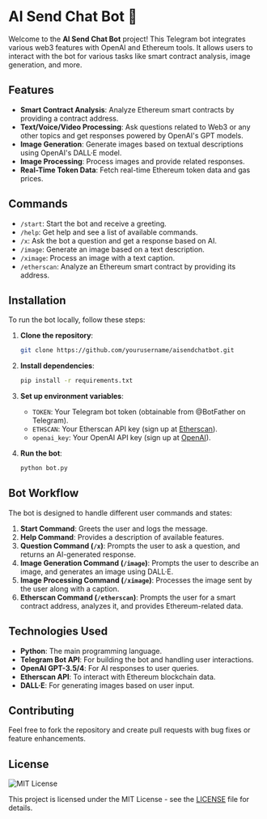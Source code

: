 # AI Send Chat Bot 🤖

Welcome to the **AI Send Chat Bot** project! This Telegram bot integrates various web3 features with OpenAI and Ethereum tools. It allows users to interact with the bot for various tasks like smart contract analysis, image generation, and more.

## Features

- **Smart Contract Analysis**: Analyze Ethereum smart contracts by providing a contract address.
- **Text/Voice/Video Processing**: Ask questions related to Web3 or any other topics and get responses powered by OpenAI's GPT models.
- **Image Generation**: Generate images based on textual descriptions using OpenAI's DALL·E model.
- **Image Processing**: Process images and provide related responses.
- **Real-Time Token Data**: Fetch real-time Ethereum token data and gas prices.

## Commands

- `/start`: Start the bot and receive a greeting.
- `/help`: Get help and see a list of available commands.
- `/x`: Ask the bot a question and get a response based on AI.
- `/image`: Generate an image based on a text description.
- `/ximage`: Process an image with a text caption.
- `/etherscan`: Analyze an Ethereum smart contract by providing its address.

## Installation

To run the bot locally, follow these steps:

1. **Clone the repository**:
    ```bash
    git clone https://github.com/yourusername/aisendchatbot.git
    ```

2. **Install dependencies**:
    ```bash
    pip install -r requirements.txt
    ```

3. **Set up environment variables**:
   - `TOKEN`: Your Telegram bot token (obtainable from @BotFather on Telegram).
   - `ETHSCAN`: Your Etherscan API key (sign up at [Etherscan](https://etherscan.io/)).
   - `openai_key`: Your OpenAI API key (sign up at [OpenAI](https://beta.openai.com/)).

4. **Run the bot**:
    ```bash
    python bot.py
    ```

## Bot Workflow

The bot is designed to handle different user commands and states:
1. **Start Command**: Greets the user and logs the message.
2. **Help Command**: Provides a description of available features.
3. **Question Command (`/x`)**: Prompts the user to ask a question, and returns an AI-generated response.
4. **Image Generation Command (`/image`)**: Prompts the user to describe an image, and generates an image using DALL·E.
5. **Image Processing Command (`/ximage`)**: Processes the image sent by the user along with a caption.
6. **Etherscan Command (`/etherscan`)**: Prompts the user for a smart contract address, analyzes it, and provides Ethereum-related data.

## Technologies Used

- **Python**: The main programming language.
- **Telegram Bot API**: For building the bot and handling user interactions.
- **OpenAI GPT-3.5/4**: For AI responses to user queries.
- **Etherscan API**: To interact with Ethereum blockchain data.
- **DALL·E**: For generating images based on user input.

## Contributing

Feel free to fork the repository and create pull requests with bug fixes or feature enhancements.

## License 
![MIT License](https://img.shields.io/badge/license-MIT-green)

This project is licensed under the MIT License - see the [LICENSE](LICENSE) file for details.
